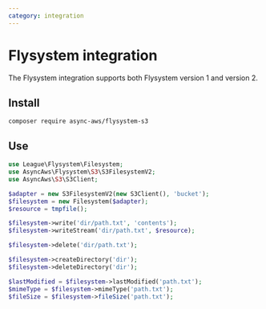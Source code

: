```yaml
---
category: integration
---
```


# Flysystem integration

The Flysystem integration supports both Flysystem version 1 and version 2.

## Install

```shell
composer require async-aws/flysystem-s3
```

## Use

```php
use League\Flysystem\Filesystem;
use AsyncAws\Flysystem\S3\S3FilesystemV2;
use AsyncAws\S3\S3Client;

$adapter = new S3FilesystemV2(new S3Client(), 'bucket');
$filesystem = new Filesystem($adapter);
$resource = tmpfile();

$filesystem->write('dir/path.txt', 'contents');
$filesystem->writeStream('dir/path.txt', $resource);

$filesystem->delete('dir/path.txt');

$filesystem->createDirectory('dir');
$filesystem->deleteDirectory('dir');

$lastModified = $filesystem->lastModified('path.txt');
$mimeType = $filesystem->mimeType('path.txt');
$fileSize = $filesystem->fileSize('path.txt');
```
